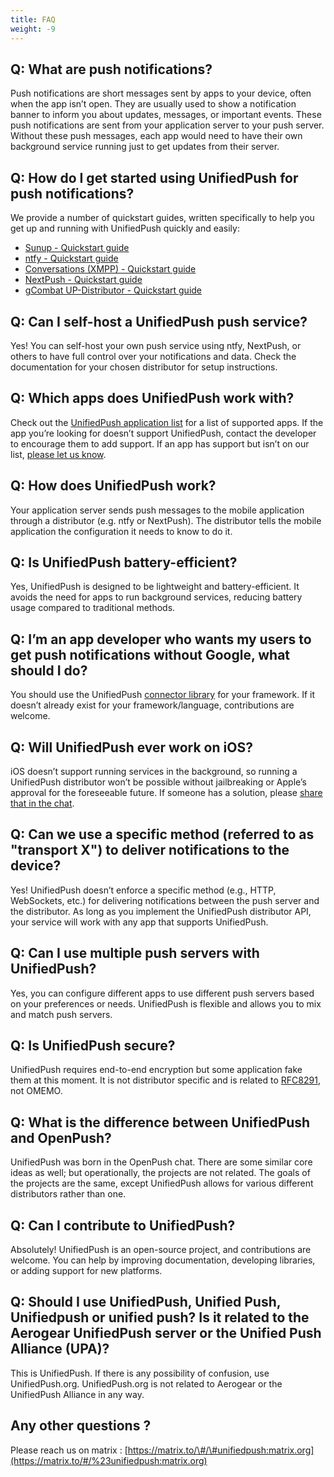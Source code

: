```yaml
---
title: FAQ
weight: -9
---
```


## Q: What are push notifications?
Push notifications are short messages sent by apps to your device, often when the app isn’t open. They are usually used to show a notification banner to inform you about updates, messages, or important events.
These push notifications are sent from your application server to your push server. Without these push messages, each app would need to have their own background service running just to get updates from their server.
## Q: How do I get started using UnifiedPush for push notifications?
We provide a number of quickstart guides, written specifically to help you get up and running with UnifiedPush quickly and easily:
* [Sunup - Quickstart guide](https://unifiedpush.org/users/distributors/sunup/)
* [ntfy - Quickstart guide](https://unifiedpush.org/users/distributors/ntfy/)
* [Conversations \(XMPP\) - Quickstart guide](https://unifiedpush.org/users/distributors/conversations/)
* [NextPush - Quickstart guide](https://unifiedpush.org/users/distributors/nextpush/)
* [gCombat UP-Distributor - Quickstart guide](https://unifiedpush.org/users/distributors/fcm/)

## Q: Can I self-host a UnifiedPush push service?
Yes! You can self-host your own push service using ntfy, NextPush, or others to have full control over your notifications and data. Check the documentation for your chosen distributor for setup instructions.
## Q: Which apps does UnifiedPush work with?
Check out the [UnifiedPush application list](https://unifiedpush.org/users/apps) for a list of supported apps. If the app you’re looking for doesn’t support UnifiedPush, contact the developer to encourage them to add support. If an app has support but isn’t on our list, [please let us know](https://matrix.to/#/%23unifiedpush:matrix.org).
## Q: How does UnifiedPush work?
Your application server sends push messages to the mobile application through a distributor (e.g. ntfy or NextPush). The distributor tells the mobile application the configuration it needs to know to do it.
## Q: Is UnifiedPush battery-efficient?
Yes, UnifiedPush is designed to be lightweight and battery-efficient. It avoids the need for apps to run background services, reducing battery usage compared to traditional methods.
## Q: I’m an app developer who wants my users to get push notifications without Google, what should I do?
You should use the UnifiedPush [connector library](https://unifiedpush.org/developers/) for your framework. If it doesn’t already exist for your framework/language, contributions are welcome.
## Q: Will UnifiedPush ever work on iOS?
iOS doesn’t support running services in the background, so running a UnifiedPush distributor won’t be possible without jailbreaking or Apple’s approval for the foreseeable future. If someone has a solution, please [share that in the chat](https://matrix.to/#/%23unifiedpush:matrix.org).
## Q: Can we use a specific method (referred to as "transport X") to deliver notifications to the device?
Yes! UnifiedPush doesn’t enforce a specific method (e.g., HTTP, WebSockets, etc.) for delivering notifications between the push server and the distributor. As long as you implement the UnifiedPush distributor API, your service will work with any app that supports UnifiedPush.
## Q: Can I use multiple push servers with UnifiedPush?
Yes, you can configure different apps to use different push servers based on your preferences or needs. UnifiedPush is flexible and allows you to mix and match push servers.
## Q: Is UnifiedPush secure?
UnifiedPush requires end-to-end encryption but some application fake them at this moment. It is not distributor specific and is related to [RFC8291](https://www.rfc-editor.org/rfc/rfc8291), not OMEMO.
## Q: What is the difference between UnifiedPush and OpenPush?
UnifiedPush was born in the OpenPush chat. There are some similar core ideas as well; but operationally, the projects are not related. The goals of the projects are the same, except UnifiedPush allows for various different distributors rather than one.
## Q: Can I contribute to UnifiedPush?
Absolutely! UnifiedPush is an open-source project, and contributions are welcome. You can help by improving documentation, developing libraries, or adding support for new platforms.
## Q: Should I use UnifiedPush, Unified Push, Unifiedpush or unified push? Is it related to the Aerogear UnifiedPush server or the Unified Push Alliance (UPA)?
This is UnifiedPush. If there is any possibility of confusion, use UnifiedPush.org. UnifiedPush.org is not related to Aerogear or the UnifiedPush Alliance in any way.
## Any other questions ?
Please reach us on matrix : [https://matrix.to/\#/\#unifiedpush:matrix.org](https://matrix.to/#/%23unifiedpush:matrix.org)

